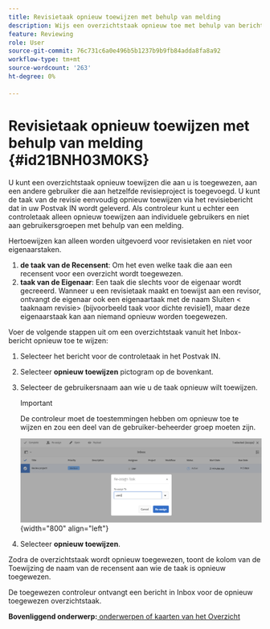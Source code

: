```yaml
---
title: Revisietaak opnieuw toewijzen met behulp van melding
description: Wijs een overzichtstaak opnieuw toe met behulp van berichten in AEM Guides. Zorg dat u weet hoe u een revisortaak opnieuw kunt toewijzen vanuit het inbox-bericht.
feature: Reviewing
role: User
source-git-commit: 76c731c6a0e496b5b1237b9b9fb84adda8fa8a92
workflow-type: tm+mt
source-wordcount: '263'
ht-degree: 0%

---
```


# Revisietaak opnieuw toewijzen met behulp van melding {#id21BNH03M0KS}

U kunt een overzichtstaak opnieuw toewijzen die aan u is toegewezen, aan een andere gebruiker die aan hetzelfde revisieproject is toegevoegd. U kunt de taak van de revisie eenvoudig opnieuw toewijzen via het revisiebericht dat in uw Postvak IN wordt geleverd. Als controleur kunt u echter een controletaak alleen opnieuw toewijzen aan individuele gebruikers en niet aan gebruikersgroepen met behulp van een melding.

Hertoewijzen kan alleen worden uitgevoerd voor revisietaken en niet voor eigenaarstaken.

1. **de taak van de Recensent**: Om het even welke taak die aan een recensent voor een overzicht wordt toegewezen.
1. **taak van de Eigenaar**: Een taak die slechts voor de eigenaar wordt gecreeerd. Wanneer u een revisietaak maakt en toewijst aan een revisor, ontvangt de eigenaar ook een eigenaartaak met de naam Sluiten &lt; taaknaam revisie\> \(bijvoorbeeld taak voor dichte revisie1\), maar deze eigenaarstaak kan aan niemand opnieuw worden toegewezen.

Voer de volgende stappen uit om een overzichtstaak vanuit het Inbox-bericht opnieuw toe te wijzen:

1. Selecteer het bericht voor de controletaak in het Postvak IN.
1. Selecteer **opnieuw toewijzen** pictogram op de bovenkant.
1. Selecteer de gebruikersnaam aan wie u de taak opnieuw wilt toewijzen.

   >[!IMPORTANT]
   >
   > De controleur moet de toestemmingen hebben om opnieuw toe te wijzen en zou een deel van de gebruiker-beheerder groep moeten zijn.

   ![](images/reassign-user-inbox.png){width="800" align="left"}

1. Selecteer **opnieuw toewijzen**.

Zodra de overzichtstaak wordt opnieuw toegewezen, toont de kolom van de Toewijzing de naam van de recensent aan wie de taak is opnieuw toegewezen.

De toegewezen controleur ontvangt een bericht in Inbox voor de opnieuw toegewezen overzichtstaak.

**Bovenliggend onderwerp:**[ onderwerpen of kaarten van het Overzicht ](review.md)
